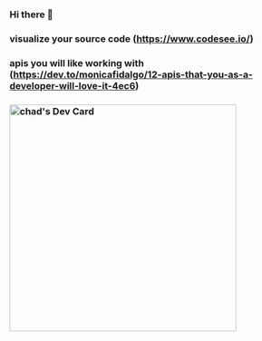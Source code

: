 ### Hi there 👋

### visualize your source code (https://www.codesee.io/)
### apis you will like working with (https://dev.to/monicafidalgo/12-apis-that-you-as-a-developer-will-love-it-4ec6)

### <a href="https://app.daily.dev/chadd"><img src="https://api.daily.dev/devcards/32186d6e05074119b502534ab765e070.png?r=v8j" width="400" alt="chad's Dev Card"/></a>

<!--
**bloodgroup-cplusplus/bloodgroup-cplusplus** is a ✨ _special_ ✨ repository because its `README.md` (this file) appears on your GitHub profile.

Here are some ideas to get you started:

- 🔭 I’m currently working on ...
- 🌱 I’m currently learning ...
- 👯 I’m looking to collaborate on ...
- 🤔 I’m looking for help with ...
- 💬 Ask me about ...
- 📫 How to reach me: ...
- 😄 Pronouns: ...
- ⚡ Fun fact: ...
-->
